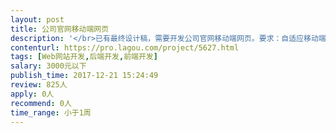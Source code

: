 ```yaml
---                
layout: post       
title: 公司官网移动端网页           
description: '</br>已有最终设计稿，需要开发公司官网移动端网页。要求：自适应移动端，中英文两版，提供方便修改的后台，提供发票</br>'     
contenturl: https://pro.lagou.com/project/5627.html      
tags: [Web网站开发,后端开发,前端开发]            
salary: 3000元以下          
publish_time: 2017-12-21 15:24:49         
review: 825人                   
apply: 0人                   
recommend: 0人                   
time_range: 小于1周              
---                 
```

